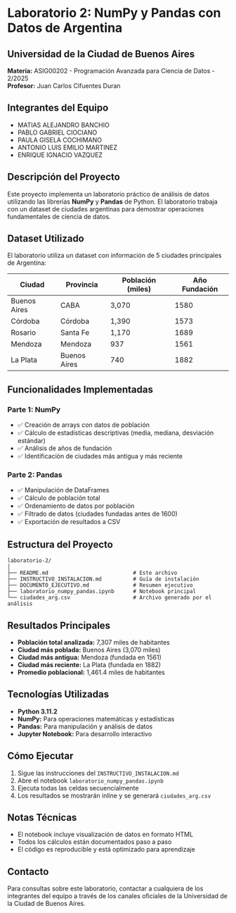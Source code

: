 # Laboratorio 2: NumPy y Pandas con Datos de Argentina

## Universidad de la Ciudad de Buenos Aires
**Materia:** ASIG00202 - Programación Avanzada para Ciencia de Datos - 2/2025  
**Profesor:** Juan Carlos Cifuentes Duran

## Integrantes del Equipo
- MATIAS ALEJANDRO BANCHIO
- PABLO GABRIEL CIOCIANO  
- PAULA GISELA COCHIMANO
- ANTONIO LUIS EMILIO MARTINEZ
- ENRIQUE IGNACIO VAZQUEZ

## Descripción del Proyecto

Este proyecto implementa un laboratorio práctico de análisis de datos utilizando las librerías **NumPy** y **Pandas** de Python. El laboratorio trabaja con un dataset de ciudades argentinas para demostrar operaciones fundamentales de ciencia de datos.

## Dataset Utilizado

El laboratorio utiliza un dataset con información de 5 ciudades principales de Argentina:

| Ciudad | Provincia | Población (miles) | Año Fundación |
|--------|-----------|-------------------|---------------|
| Buenos Aires | CABA | 3,070 | 1580 |
| Córdoba | Córdoba | 1,390 | 1573 |
| Rosario | Santa Fe | 1,170 | 1689 |
| Mendoza | Mendoza | 937 | 1561 |
| La Plata | Buenos Aires | 740 | 1882 |

## Funcionalidades Implementadas

### Parte 1: NumPy
- ✅ Creación de arrays con datos de población
- ✅ Cálculo de estadísticas descriptivas (media, mediana, desviación estándar)
- ✅ Análisis de años de fundación
- ✅ Identificación de ciudades más antigua y más reciente

### Parte 2: Pandas
- ✅ Manipulación de DataFrames
- ✅ Cálculo de población total
- ✅ Ordenamiento de datos por población
- ✅ Filtrado de datos (ciudades fundadas antes de 1600)
- ✅ Exportación de resultados a CSV

## Estructura del Proyecto

```
laboratorio-2/
│
├── README.md                           # Este archivo
├── INSTRUCTIVO_INSTALACION.md          # Guía de instalación
├── DOCUMENTO_EJECUTIVO.md              # Resumen ejecutivo
├── laboratorio_numpy_pandas.ipynb      # Notebook principal
└── ciudades_arg.csv                    # Archivo generado por el análisis
```

## Resultados Principales

- **Población total analizada:** 7,307 miles de habitantes
- **Ciudad más poblada:** Buenos Aires (3,070 miles)
- **Ciudad más antigua:** Mendoza (fundada en 1561)
- **Ciudad más reciente:** La Plata (fundada en 1882)
- **Promedio poblacional:** 1,461.4 miles de habitantes

## Tecnologías Utilizadas

- **Python 3.11.2**
- **NumPy:** Para operaciones matemáticas y estadísticas
- **Pandas:** Para manipulación y análisis de datos
- **Jupyter Notebook:** Para desarrollo interactivo

## Cómo Ejecutar

1. Sigue las instrucciones del `INSTRUCTIVO_INSTALACION.md`
2. Abre el notebook `laboratorio_numpy_pandas.ipynb`
3. Ejecuta todas las celdas secuencialmente
4. Los resultados se mostrarán inline y se generará `ciudades_arg.csv`

## Notas Técnicas

- El notebook incluye visualización de datos en formato HTML
- Todos los cálculos están documentados paso a paso
- El código es reproducible y está optimizado para aprendizaje

## Contacto

Para consultas sobre este laboratorio, contactar a cualquiera de los integrantes del equipo a través de los canales oficiales de la Universidad de la Ciudad de Buenos Aires.